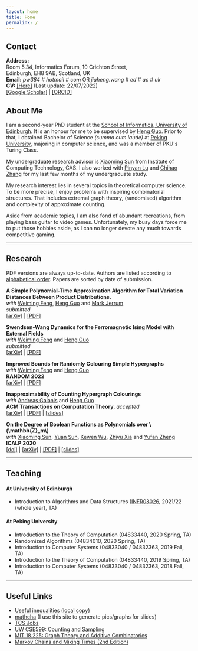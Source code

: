 ```yaml
---
layout: home
title: Home
permalink: /
---
```


## Contact


**Address:**  
Room 5.34, Informatics Forum, 10 Crichton Street,  
Edinburgh, EH8 9AB, Scotland, UK  
**Email:** *pw384 # hotmail # com* OR *jiaheng.wang # ed # ac # uk*  
**CV:** [[Here]](/assets/misc/CV.pdf) (Last update: 22/07/2022)  
[[Google Scholar]](https://scholar.google.com/citations?user=sIplfzsAAAAJ&hl=en) | [[ORCID]](https://orcid.org/0000-0002-5191-545X)  

## About Me

I am a second-year PhD student at the [School of Informatics, University of Edinburgh](https://www.ed.ac.uk/informatics/). It is an honour for me to be supervised by [Heng Guo](http://homepages.inf.ed.ac.uk/hguo/). Prior to that, I obtained Bachelor of Science *(summa cum laude)* at [Peking University](http://english.pku.edu.cn/), majoring in computer science, and was a member of PKU's Turing Class. 

My undergraduate research advisor is [Xiaoming Sun](http://theory.ict.ac.cn/en/) from Institute of Computing Technology, CAS. I also worked with [Pinyan Lu](http://itcs.shufe.edu.cn/pinyan) and [Chihao Zhang](http://chihaozhang.com/) for my last few months of my undergraduate study. 

My research interest lies in several topics in theoretical computer science. To be more precise, I enjoy problems with inspiring combinatorial structures. That includes extremal graph theory, (randomised) algorithm and complexity of approximate counting. 

Aside from academic topics, I am also fond of abundant recreations, from playing bass guitar to video games. Unfortunately, my busy days force me to put those hobbies aside, as I can no longer devote any much towards competitive gaming.

---

## Research

PDF versions are always up-to-date. Authors are listed according to [alphabetical order](https://en.wikipedia.org/wiki/Hardy-Littlewood_Rule). Papers are sorted by date of submission. 

**A Simple Polynomial-Time Approximation Algorithm for Total Variation Distances Between Product Distributions.**  
*with* [Weiming Feng](https://fwm94.github.io/), [Heng Guo](http://homepages.inf.ed.ac.uk/hguo/) and [Mark Jerrum](https://webspace.maths.qmul.ac.uk/m.jerrum/)  
*submitted*  
[[arXiv]]() | [[PDF]](/assets/papers/dtv_alg.pdf)

**Swendsen-Wang Dynamics for the Ferromagnetic Ising Model with External Fields**  
*with* [Weiming Feng](https://fwm94.github.io/) and [Heng Guo](http://homepages.inf.ed.ac.uk/hguo/)  
*submitted*  
[[arXiv]](https://arxiv.org/abs/2205.01985) | [[PDF]](/assets/papers/grand_model.pdf)

**Improved Bounds for Randomly Colouring Simple Hypergraphs**  
*with* [Weiming Feng](https://fwm94.github.io/) and [Heng Guo](http://homepages.inf.ed.ac.uk/hguo/)  
**RANDOM 2022**  
[[arXiv]](https://arxiv.org/abs/2202.05554) | [[PDF]](/assets/papers/linear_lll.pdf)

**Inapproximability of Counting Hypergraph Colourings**  
*with* [Andreas Galanis](https://www.cs.ox.ac.uk/people/andreas.galanis/myindex.html) and [Heng Guo](http://homepages.inf.ed.ac.uk/hguo/)  
**ACM Transactions on Computation Theory**, *accepted*  
[[arXiv]](https://arxiv.org/abs/2107.05486) | [[PDF]](/assets/papers/hc_hardness.pdf) | [[slides]](/assets/slides/hc_hardness_slides.pdf)

**On the Degree of Boolean Functions as Polynomials over \\(\mathbb{Z}_m\\)**  
*with* [Xiaoming Sun](http://theory.ict.ac.cn/en/), [Yuan Sun](https://theory.ict.ac.cn/en/), [Kewen Wu](https://shlw.github.io/), [Zhiyu Xia](https://theory.ict.ac.cn/en/members/xiazhiyu/) and [Yufan Zheng](https://www.cs.umd.edu/people/phonebook/grad-student)  
**ICALP 2020**  
[[doi]](https://doi.org/10.4230/LIPIcs.ICALP.2020.100) | [[arXiv]](https://arxiv.org/abs/1910.12458) | [[PDF]](/assets/papers/degm.pdf) | [[slides]](/assets/slides/degm_icalp20.pdf)

---

## Teaching

#### At University of Edinburgh

* Introduction to Algorithms and Data Structures ([INFR08026](http://www.drps.ed.ac.uk/21-22/dpt/cxinfr08026.htm), 2021/22 (whole year), TA)

#### At Peking University

* Introduction to the Theory of Computation (04833440, 2020 Spring, TA)
* Randomized Algorithms (04834010, 2020 Spring, TA)
* Introduction to Computer Systems (04833040 / 04832363, 2019 Fall, TA)
* Introduction to the Theory of Computation (04833440, 2019 Spring, TA)
* Introduction to Computer Systems (04833040 / 04832363, 2018 Fall, TA)

---

## Useful Links

* [Useful inequalities](https://www.lkozma.net/inequalities_cheat_sheet/ineq.pdf) ([local copy](/assets/resources/ineq.pdf))
* [mathcha](https://mathcha.io) (I use this site to generate pics/graphs for slides)
* [TCS Jobs](https://cstheory-jobs.org/)
* [UW CSE599: Counting and Sampling](https://homes.cs.washington.edu/~shayan/courses/sampling/index.html)
* [MIT 18.225: Graph Theory and Additive Combinatorics](https://yufeizhao.com/gtac/)
* [Markov Chains and Mixing Times (2nd Edition)](https://yuvalperes.com/markov-chains-and-mixing-times-2/)
